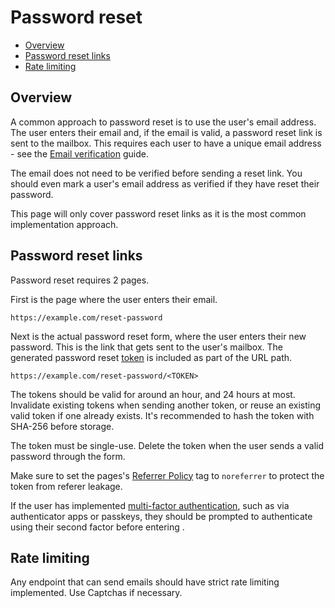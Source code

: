 # Password reset

- [Overview](#overview)
- [Password reset links](#password-reset-links)
- [Rate limiting](#rate-limiting)

## Overview

A common approach to password reset is to use the user's email address. The user enters their email and, if the email is valid, a password reset link is sent to the mailbox. This requires each user to have a unique email address - see the [Email verification](/email-verification.md) guide.

The email does not need to be verified before sending a reset link. You should even mark a user's email address as verified if they have reset their password.

This page will only cover password reset links as it is the most common implementation approach.

## Password reset links

Password reset requires 2 pages.

First is the page where the user enters their email.

```
https://example.com/reset-password
```

Next is the actual password reset form, where the user enters their new password. This is the link that gets sent to the user's mailbox. The generated password reset [token](/server-side-tokens.md) is included as part of the URL path.

```
https://example.com/reset-password/<TOKEN>
```

The tokens should be valid for around an hour, and 24 hours at most. Invalidate existing tokens when sending another token, or reuse an existing valid token if one already exists. It's recommended to hash the token with SHA-256 before storage.

The token must be single-use. Delete the token when the user sends a valid password through the form.

Make sure to set the pages's [Referrer Policy](https://developer.mozilla.org/en-US/docs/Web/HTTP/Headers/Referrer-Policy) tag to `noreferrer` to protect the token from referer leakage.

If the user has implemented [multi-factor authentication](/mfa.md), such as via authenticator apps or passkeys, they should be prompted to authenticate using their second factor before entering .

## Rate limiting

Any endpoint that can send emails should have strict rate limiting implemented. Use Captchas if necessary.

